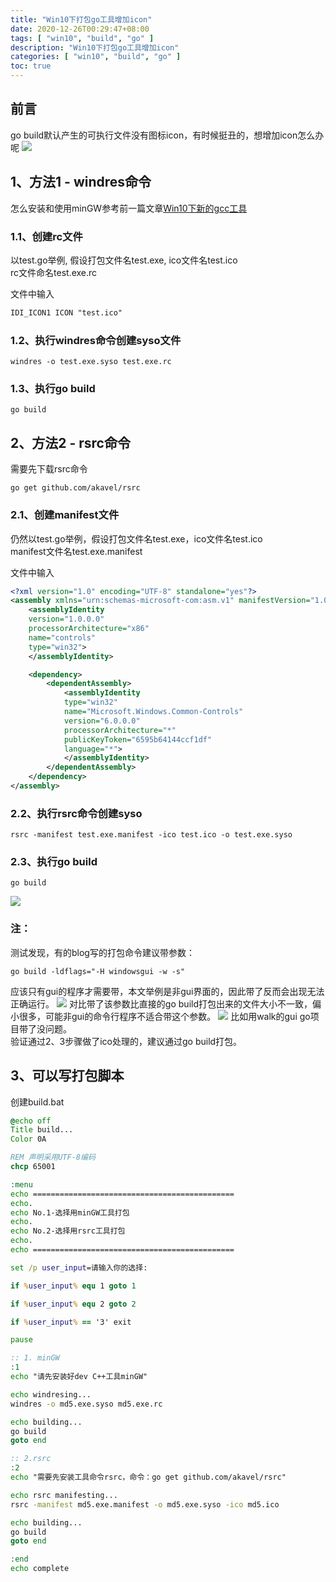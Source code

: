 ```yaml
---
title: "Win10下打包go工具增加icon"
date: 2020-12-26T00:29:47+08:00
tags: [ "win10", "build", "go" ]
description: "Win10下打包go工具增加icon"
categories: [ "win10", "build", "go" ]
toc: true
---
```


## 前言
go build默认产生的可执行文件没有图标icon，有时候挺丑的，想增加icon怎么办呢
![](/posts/icon/before.jpg)

## 1、方法1 - windres命令
怎么安装和使用minGW参考前一篇文章[Win10下新的gcc工具](/post/2020-12-05-win10_gcc_build_tools)

### 1.1、创建rc文件
以test.go举例, 假设打包文件名test.exe, ico文件名test.ico  
rc文件命名test.exe.rc

文件中输入
```txt
IDI_ICON1 ICON "test.ico"
```

### 1.2、执行windres命令创建syso文件
```golang
windres -o test.exe.syso test.exe.rc
```

### 1.3、执行go build
```golang
go build
```

## 2、方法2 - rsrc命令
需要先下载rsrc命令
```golang
go get github.com/akavel/rsrc
```

### 2.1、创建manifest文件
仍然以test.go举例，假设打包文件名test.exe，ico文件名test.ico  
manifest文件名test.exe.manifest

文件中输入
```xml
<?xml version="1.0" encoding="UTF-8" standalone="yes"?>
<assembly xmlns="urn:schemas-microsoft-com:asm.v1" manifestVersion="1.0">
    <assemblyIdentity
    version="1.0.0.0"
    processorArchitecture="x86"
    name="controls"
    type="win32">
    </assemblyIdentity>

    <dependency>
        <dependentAssembly>
            <assemblyIdentity
            type="win32"
            name="Microsoft.Windows.Common-Controls"
            version="6.0.0.0"
            processorArchitecture="*"
            publicKeyToken="6595b64144ccf1df"
            language="*">
            </assemblyIdentity>
        </dependentAssembly>
    </dependency>
</assembly>
```

### 2.2、执行rsrc命令创建syso
```golang
rsrc -manifest test.exe.manifest -ico test.ico -o test.exe.syso
```

### 2.3、执行go build
```golang
go build
```
![](/posts/icon/result.jpg)

### 注：
测试发现，有的blog写的打包命令建议带参数：
```golang
go build -ldflags="-H windowsgui -w -s"
```
应该只有gui的程序才需要带，本文举例是非gui界面的，因此带了反而会出现无法正确运行。
![](/posts/icon/diff.jpg)
对比带了该参数比直接的go build打包出来的文件大小不一致，偏小很多，可能非gui的命令行程序不适合带这个参数。
![](/posts/icon/diff2.png)
比如用walk的gui go项目带了没问题。  
验证通过2、3步骤做了ico处理的，建议通过go build打包。

## 3、可以写打包脚本
创建build.bat
```bat
@echo off
Title build...                                              
Color 0A

REM 声明采用UTF-8编码
chcp 65001

:menu
echo =============================================
echo.
echo No.1-选择用minGW工具打包
echo.
echo No.2-选择用rsrc工具打包
echo.
echo =============================================

set /p user_input=请输入你的选择:

if %user_input% equ 1 goto 1

if %user_input% equ 2 goto 2

if %user_input% == '3' exit

pause

:: 1. minGW
:1
echo "请先安装好dev C++工具minGW"

echo windresing...
windres -o md5.exe.syso md5.exe.rc

echo building...
go build
goto end

:: 2.rsrc
:2
echo "需要先安装工具命令rsrc，命令：go get github.com/akavel/rsrc" 

echo rsrc manifesting...
rsrc -manifest md5.exe.manifest -o md5.exe.syso -ico md5.ico

echo building...
go build
goto end

:end
echo complete
```
